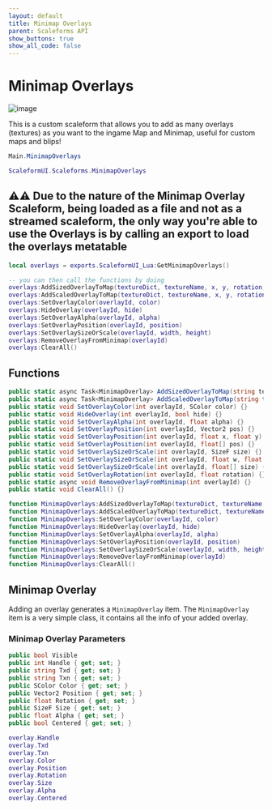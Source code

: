 ```yaml
---
layout: default
title: Minimap Overlays
parent: Scaleforms API
show_buttons: true
show_all_code: false
---
```


# Minimap Overlays
![image](https://github.com/manups4e/ScaleformUI/assets/4005518/3f1dbc73-da73-4c8c-813e-cae8c92f96d8)

This is a custom scaleform that allows you to add as many overlays (textures) as you want to the ingame Map and Minimap, useful for custom maps and blips!

```c#
Main.MinimapOverlays
```

```lua
ScaleformUI.Scaleforms.MinimapOverlays
```

## ⚠️⚠️ Due to the nature of the Minimap Overlay Scaleform, being loaded as a file and not as a streamed scaleform, the only way you're able to use the Overlays is by calling an export to load the overlays metatable

```lua
local overlays = exports.ScaleformUI_Lua:GetMinimapOverlays()

-- you can then call the functions by doing
overlays:AddSizedOverlayToMap(textureDict, textureName, x, y, rotation, width, height, alpha, centered)
overlays:AddScaledOverlayToMap(textureDict, textureName, x, y, rotation, xScale, yScale, alpha, centered)
overlays:SetOverlayColor(overlayId, color)
overlays:HideOverlay(overlayId, hide)
overlays:SetOverlayAlpha(overlayId, alpha)
overlays:SetOverlayPosition(overlayId, position)
overlays:SetOverlaySizeOrScale(overlayId, width, height)
overlays:RemoveOverlayFromMinimap(overlayId)
overlays:ClearAll()
```

## Functions

```c#
public static async Task<MinimapOverlay> AddSizedOverlayToMap(string textureDict, string textureName, float x, float y, float rotation = 0, float width = -1, float height = -1, int alpha = 100, bool centered = false) {}
public static async Task<MinimapOverlay> AddScaledOverlayToMap(string textureDict, string textureName, float x, float y, float rotation = 0, float xScale = 100f, float yScale = 100f, int alpha = 100, bool centered = false) {}
public static void SetOverlayColor(int overlayId, SColor color) {}
public static void HideOverlay(int overlayId, bool hide) {}
public static void SetOverlayAlpha(int overlayId, float alpha) {}
public static void SetOverlayPosition(int overlayId, Vector2 pos) {}
public static void SetOverlayPosition(int overlayId, float x, float y) {}
public static void SetOverlayPosition(int overlayId, float[] pos) {}
public static void SetOverlaySizeOrScale(int overlayId, SizeF size) {}
public static void SetOverlaySizeOrScale(int overlayId, float w, float h) {}
public static void SetOverlaySizeOrScale(int overlayId, float[] size) {}
public static void SetOverlayRotation(int overlayId, float rotation) {}
public static async void RemoveOverlayFromMinimap(int overlayId) {}
public static void ClearAll() {}
```

```lua
function MinimapOverlays:AddSizedOverlayToMap(textureDict, textureName, x, y, rotation, width, height, alpha, centered)
function MinimapOverlays:AddScaledOverlayToMap(textureDict, textureName, x, y, rotation, xScale, yScale, alpha, centered)
function MinimapOverlays:SetOverlayColor(overlayId, color)
function MinimapOverlays:HideOverlay(overlayId, hide)
function MinimapOverlays:SetOverlayAlpha(overlayId, alpha)
function MinimapOverlays:SetOverlayPosition(overlayId, position)
function MinimapOverlays:SetOverlaySizeOrScale(overlayId, width, height)
function MinimapOverlays:RemoveOverlayFromMinimap(overlayId)
function MinimapOverlays:ClearAll()
```

## Minimap Overlay
Adding an overlay generates a `MinimapOverlay` item.
The `MinimapOverlay` item is a very simple class, it contains all the info of your added overlay.

### Minimap Overlay Parameters
```c#
public bool Visible
public int Handle { get; set; }
public string Txd { get; set; }
public string Txn { get; set; }
public SColor Color { get; set; }
public Vector2 Position { get; set; }
public float Rotation { get; set; }
public SizeF Size { get; set; }
public float Alpha { get; set; }
public bool Centered { get; set; }
```

```lua
overlay.Handle
overlay.Txd
overlay.Txn
overlay.Color
overlay.Position
overlay.Rotation
overlay.Size
overlay.Alpha
overlay.Centered
```